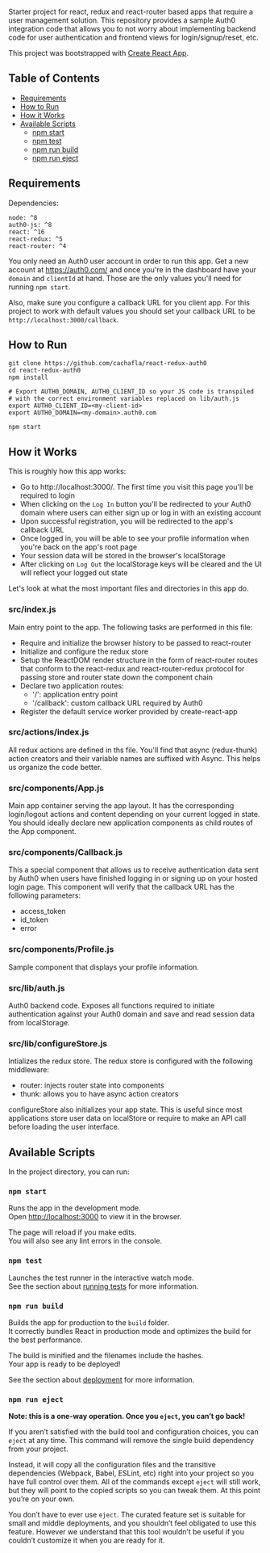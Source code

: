 Starter project for react, redux and react-router based apps that require a
user management solution. This repository provides a sample Auth0 integration
code that allows you to not worry about implementing backend code for user
authentication and frontend views for login/signup/reset, etc.

This project was bootstrapped with [Create React App](https://github.com/facebookincubator/create-react-app).


## Table of Contents

- [Requirements](#requirements)
- [How to Run](#how-to-run)
- [How it Works](#how-it-works)
- [Available Scripts](#available-scripts)
  - [npm start](#npm-start)
  - [npm test](#npm-test)
  - [npm run build](#npm-run-build)
  - [npm run eject](#npm-run-eject)

## Requirements

Dependencies:

```
node: ^8
auth0-js: ^8
react: ^16
react-redux: ^5
react-router: ^4
```

You only need an Auth0 user account in order to run this app. Get a new account at
https://auth0.com/ and once you're in the dashboard have your `domain` and `clientId`
at hand. Those are the only values you'll need for running `npm start`.

Also, make sure you configure a callback URL for you client app. For this project
to work with default values you should set your callback URL to be `http://localhost:3000/callback`.

## How to Run

```
git clone https://github.com/cachafla/react-redux-auth0
cd react-redux-auth0
npm install

# Export AUTH0_DOMAIN, AUTH0_CLIENT_ID so your JS code is transpiled
# with the correct environment variables replaced on lib/auth.js
export AUTH0_CLIENT_ID=<my-client-id>
export AUTH0_DOMAIN=<my-domain>.auth0.com

npm start
```

## How it Works

This is roughly how this app works:

* Go to http://localhost:3000/. The first time you visit this page you'll be required to login
* When clicking on the `Log In` button you'll be redirected to your Auth0 domain where users can either sign up or log in with an existing account
* Upon successful registration, you will be redirected to the app's callback URL
* Once logged in, you will be able to see your profile information when you're back on the app's root page
* Your session data will be stored in the browser's localStorage
* After clicking on `Log Out` the localStorage keys will be cleared and the UI will reflect your logged out state

Let's look at what the most important files and directories in this app do.

### src/index.js

Main entry point to the app. The following tasks are performed in this file:

* Require and initialize the browser history to be passed to react-router
* Initialize and configure the redux store
* Setup the ReactDOM render structure in the form of react-router routes that conform to the react-redux and react-router-redux protocol for passing store and router state down the component chain
* Declare two application routes:
  * '/': application entry point
  * '/callback': custom callback URL required by Auth0
* Register the default service worker provided by create-react-app

### src/actions/index.js

All redux actions are defined in ths file. You'll find that async (redux-thunk)
action creators and their variable names are suffixed with Async. This helps us
organize the code better.

### src/components/App.js

Main app container serving the app layout. It has the corresponding login/logout
actions and content depending on your current logged in state. You should ideally
declare new application components as child routes of the App component.

### src/components/Callback.js

This a special component that allows us to receive authentication data sent by Auth0
when users have finished logging in or signing up on your hosted login page. This
component will verify that the callback URL has the following parameters:

* access_token
* id_token
* error

### src/components/Profile.js

Sample component that displays your profile information.

### src/lib/auth.js

Auth0 backend code. Exposes all functions required to initiate authentication against your
Auth0 domain and save and read session data from localStorage.

### src/lib/configureStore.js

Intializes the redux store. The redux store is configured with the following middleware:

* router: injects router state into components
* thunk: allows you to have async action creators

configureStore also initializes your app state. This is useful since most applications store
user data on localStore or require to make an API call before loading the user interface.

## Available Scripts

In the project directory, you can run:

### `npm start`

Runs the app in the development mode.<br>
Open [http://localhost:3000](http://localhost:3000) to view it in the browser.

The page will reload if you make edits.<br>
You will also see any lint errors in the console.

### `npm test`

Launches the test runner in the interactive watch mode.<br>
See the section about [running tests](#running-tests) for more information.

### `npm run build`

Builds the app for production to the `build` folder.<br>
It correctly bundles React in production mode and optimizes the build for the best performance.

The build is minified and the filenames include the hashes.<br>
Your app is ready to be deployed!

See the section about [deployment](#deployment) for more information.

### `npm run eject`

**Note: this is a one-way operation. Once you `eject`, you can’t go back!**

If you aren’t satisfied with the build tool and configuration choices, you can `eject` at any time. This command will remove the single build dependency from your project.

Instead, it will copy all the configuration files and the transitive dependencies (Webpack, Babel, ESLint, etc) right into your project so you have full control over them. All of the commands except `eject` will still work, but they will point to the copied scripts so you can tweak them. At this point you’re on your own.

You don’t have to ever use `eject`. The curated feature set is suitable for small and middle deployments, and you shouldn’t feel obligated to use this feature. However we understand that this tool wouldn’t be useful if you couldn’t customize it when you are ready for it.
